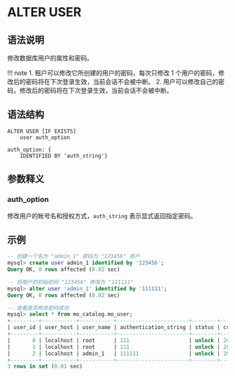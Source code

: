 # **ALTER USER**

## **语法说明**

修改数据库用户的属性和密码。

!!! note
    1. 租户可以修改它所创建的用户的密码，每次只修改 1 个用户的密码，修改后的密码将在下次登录生效，当前会话不会被中断。
    2. 用户可以修改自己的密码，修改后的密码将在下次登录生效，当前会话不会被中断。

## **语法结构**

```
ALTER USER [IF EXISTS]
    user auth_option

auth_option: {
    IDENTIFIED BY 'auth_string'}
```

## **参数释义**

### auth_option

修改用户的帐号名和授权方式，`auth_string` 表示显式返回指定密码。

## **示例**

```sql
-- 创建一个名为 "admin_1" 密码为 "123456" 用户
mysql> create user admin_1 identified by '123456';
Query OK, 0 rows affected (0.02 sec)

-- 将用户的初始密码 "123456" 修改为 "111111"
mysql> alter user 'admin_1' identified by '111111';
Query OK, 0 rows affected (0.02 sec)

-- 查看是否修改密码成功
mysql> select * from mo_catalog.mo_user;
+---------+-----------+-----------+-----------------------+--------+---------------------+--------------+------------+---------+-------+--------------+
| user_id | user_host | user_name | authentication_string | status | created_time        | expired_time | login_type | creator | owner | default_role |
+---------+-----------+-----------+-----------------------+--------+---------------------+--------------+------------+---------+-------+--------------+
|       0 | localhost | root      | 111                   | unlock | 2023-04-19 06:37:58 | NULL         | PASSWORD   |       0 |     0 |            0 |
|       1 | localhost | root      | 111                   | unlock | 2023-04-19 06:37:58 | NULL         | PASSWORD   |       0 |     0 |            0 |
|       2 | localhost | admin_1   | 111111                | unlock | 2023-04-21 06:21:31 | NULL         | PASSWORD   |       1 |     0 |            1 |
+---------+-----------+-----------+-----------------------+--------+---------------------+--------------+------------+---------+-------+--------------+
3 rows in set (0.01 sec)
```

<!--select admin_1, mr.role_name  from mo_catalog.mo_role mr, mo_catalog.mo_user mu, mo_catalog.mo_user_grant mur
where mr.role_id =mur.role_id and mu.user_id = mur.user_id
order by mu.user_id asc, mr.role_id ;-->
